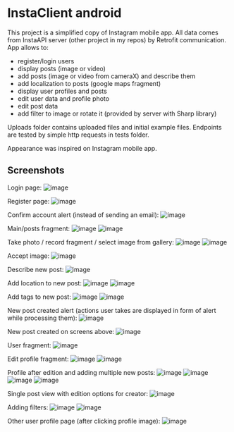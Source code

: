 # InstaClient android

This project is a simplified copy of Instagram mobile app. All data comes from InstaAPI server (other project in my repos) by Retrofit communication.
App allows to:
- register/login users
- display posts (image or video)
- add posts (image or video from cameraX) and describe them
- add localization to posts (google maps fragment)
- display user profiles and posts
- edit user data and profile photo
- edit post data
- add filter to image or rotate it (provided by server with Sharp library)

Uploads folder contains uploaded files and initial example files.
Endpoints are tested by simple http requests in tests folder.

Appearance was inspired on Instagram mobile app.

## Screenshots

Login page:
![image](https://github.com/grzegorz14/InstaClient/assets/92259597/8859f2ed-64ab-4c05-acb6-bc979cb7d842)

Register page:
![image](https://github.com/grzegorz14/InstaClient/assets/92259597/3acabde1-cb03-4277-9bda-6a291a2fe244)

Confirm account alert (instead of sending an email):
![image](https://github.com/grzegorz14/InstaClient/assets/92259597/078c4554-2ac1-43f2-b4f0-fbcd8965853d)

Main/posts fragment:
![image](https://github.com/grzegorz14/InstaClient/assets/92259597/68b800c1-e0dc-4cdb-95fb-d0bb940de478)
![image](https://github.com/grzegorz14/InstaClient/assets/92259597/2eb8f6a4-faf5-428c-a0de-44bbf6948ce0)

Take photo / record fragment / select image from gallery:
![image](https://github.com/grzegorz14/InstaClient/assets/92259597/8d94bd1e-fb45-47e5-b38f-0b2ea599f01b)
![image](https://github.com/grzegorz14/InstaClient/assets/92259597/f3d04603-bfd9-4951-a498-de9d51db29a0)

Accept image:
![image](https://github.com/grzegorz14/InstaClient/assets/92259597/8220ea05-107c-4053-ae48-f1b673a8f2a2)

Describe new post:
![image](https://github.com/grzegorz14/InstaClient/assets/92259597/41de36b8-5b05-4805-a005-6663eab68b26)

Add location to new post:
![image](https://github.com/grzegorz14/InstaClient/assets/92259597/ac405aee-6619-499d-b950-569378c27d58)
![image](https://github.com/grzegorz14/InstaClient/assets/92259597/9804af70-cf10-4339-b4eb-e384f28ddf1e)

Add tags to new post:
![image](https://github.com/grzegorz14/InstaClient/assets/92259597/af306adf-62bb-4a95-8b3c-75d0ce025c19)
![image](https://github.com/grzegorz14/InstaClient/assets/92259597/0599d213-e516-4be0-9cdb-92bfccf4e680)

New post created alert (actions user takes are displayed in form of alert while processing them):
![image](https://github.com/grzegorz14/InstaClient/assets/92259597/5d4b0a7f-a97e-443c-9ce6-3658506d7e55)

New post created on screens above:
![image](https://github.com/grzegorz14/InstaClient/assets/92259597/add1f4fa-1c21-44ca-aca0-f5779b3dcd9a)

User fragment:
![image](https://github.com/grzegorz14/InstaClient/assets/92259597/1f428b0e-3aea-4196-99f7-63e3ff8006c8)

Edit profile fragment:
![image](https://github.com/grzegorz14/InstaClient/assets/92259597/67801813-7dd6-42bd-b8a2-9e8297edf503)
![image](https://github.com/grzegorz14/InstaClient/assets/92259597/1db8d058-9798-40f9-a4ac-fcc9f696a867)

Profile after edition and adding multiple new posts:
![image](https://github.com/grzegorz14/InstaClient/assets/92259597/c0a1dde2-6ff0-4975-aeaa-f0c7dd2da290)
![image](https://github.com/grzegorz14/InstaClient/assets/92259597/5688a692-0546-46cd-81b3-520cd1727e7f)
![image](https://github.com/grzegorz14/InstaClient/assets/92259597/040a4d4c-492b-43ca-ab87-ac51d6030f5b)
![image](https://github.com/grzegorz14/InstaClient/assets/92259597/bc9f59c9-0759-4b59-945a-e84b4de93fc9)

Single post view with edition options for creator:
![image](https://github.com/grzegorz14/InstaClient/assets/92259597/d8554f8a-d1a6-4ac4-9f53-d9122d4e7601)

Adding filters:
![image](https://github.com/grzegorz14/InstaClient/assets/92259597/60826182-64a5-48a0-b50d-bd4f24a980f3)
![image](https://github.com/grzegorz14/InstaClient/assets/92259597/2701762f-3e3d-4245-ba0e-352f7a73f90d)

Other user profile page (after clicking profile image):
![image](https://github.com/grzegorz14/InstaClient/assets/92259597/938b473a-cf72-409a-a6dc-bd824d61f8c5)














